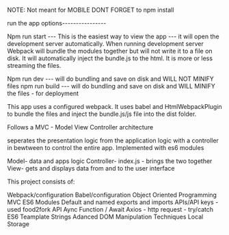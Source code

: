 NOTE: Not meant for MOBILE
DONT FORGET to npm install

run the app options----------------

Npm run start --- This is the easiest way to view the app --- it will open the development server automatically. When running development server Webpack will bundle the modules together but will not write it to a file on disk. It will automatically inject the bundle.js to the html. It is more or less streaming the files.

Npm run dev --- will do bundling and save on disk and WILL NOT MINIFY files 
npm run build --- will do bundling and save on disk and WILL MINIFY the files - for deployment

This app uses a configured webpack. It uses babel and HtmlWebpackPlugin to bundle the files and inject the bundle.js/js file into the dist folder. 

Follows a MVC - Model View Controller architecture

seperates the presentation logic from the application logic with a controller in bewtween to control the entire app. Implemented with es6 modules

Model- data and apps logic 
Controller- index.js - brings the two together
View- gets and displays data from and to the user interface

This project consists of:

Webpack/configuration
Babel/configuration
Object Oriented Programming
MVC
ES6 Modules
Default and named exports and imports
APIs/API keys - used food2fork API
Aync Function / Await
Axios - http request - try/catch 
ES6 Teamplate Strings
Adanced DOM Manipulation Techniques
Local Storage